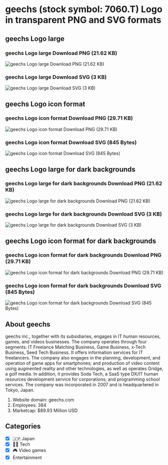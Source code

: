 # geechs (stock symbol: 7060.T) Logo in transparent PNG and SVG formats

## geechs Logo large

### geechs Logo large Download PNG (21.62 KB)

![geechs Logo large Download PNG (21.62 KB)](/img/orig/7060.T_BIG-0d1a4dbe.png)

### geechs Logo large Download SVG (3 KB)

![geechs Logo large Download SVG (3 KB)](/img/orig/7060.T_BIG-4650bf16.svg)

## geechs Logo icon format

### geechs Logo icon format Download PNG (29.71 KB)

![geechs Logo icon format Download PNG (29.71 KB)](/img/orig/7060.T-b8387e23.png)

### geechs Logo icon format Download SVG (845 Bytes)

![geechs Logo icon format Download SVG (845 Bytes)](/img/orig/7060.T-17007b6f.svg)

## geechs Logo large for dark backgrounds

### geechs Logo large for dark backgrounds Download PNG (21.62 KB)

![geechs Logo large for dark backgrounds Download PNG (21.62 KB)](/img/orig/7060.T_BIG.D-87b33f2c.png)

### geechs Logo large for dark backgrounds Download SVG (3 KB)

![geechs Logo large for dark backgrounds Download SVG (3 KB)](/img/orig/7060.T_BIG.D-d0c1c52a.svg)

## geechs Logo icon format for dark backgrounds

### geechs Logo icon format for dark backgrounds Download PNG (29.71 KB)

![geechs Logo icon format for dark backgrounds Download PNG (29.71 KB)](/img/orig/7060.T.D-426f3405.png)

### geechs Logo icon format for dark backgrounds Download SVG (845 Bytes)

![geechs Logo icon format for dark backgrounds Download SVG (845 Bytes)](/img/orig/7060.T.D-d9d6fe4b.svg)

## About geechs

geechs inc., together with its subsidiaries, engages in IT human resources, games, and videos businesses. The company operates through four segments: IT Freelance Matching Business, Game Business, x-Tech Business, Seed Tech Business. It offers information services for IT freelancers. The company also engages in the planning, development, and operation of game apps for smartphones; and production of video content using augmented reality and other technologies, as well as operates Gridge, a golf media. In addition, it provides Soda Tech, a SaaS type DX/IT human resources development service for corporations; and programming school services. The company was incorporated in 2007 and is headquartered in Tokyo, Japan.

1. Website domain: geechs.com
2. Employees: 384
3. Marketcap: $89.93 Million USD


## Categories
- [x] 🇯🇵 Japan
- [x] 👩‍💻 Tech
- [x] 🎮 Video games
- [x] Entertainment

